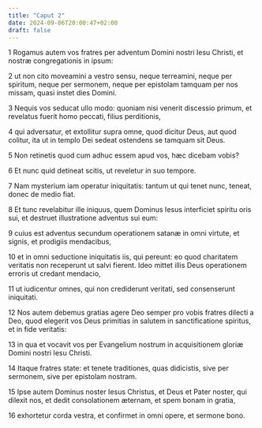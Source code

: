 ```yaml
---
title: "Caput 2"
date: 2024-09-06T20:00:47+02:00
draft: false
---
```



1 Rogamus autem vos fratres per adventum Domini nostri Iesu Christi, et nostræ congregationis in ipsum:

2 ut non cito moveamini a vestro sensu, neque terreamini, neque per spiritum, neque per sermonem, neque per epistolam tamquam per nos missam, quasi instet dies Domini.

3 Nequis vos seducat ullo modo: quoniam nisi venerit discessio primum, et revelatus fuerit homo peccati, filius perditionis,

4 qui adversatur, et extollitur supra omne, quod dicitur Deus, aut quod colitur, ita ut in templo Dei sedeat ostendens se tamquam sit Deus.

5 Non retinetis quod cum adhuc essem apud vos, hæc dicebam vobis?

6 Et nunc quid detineat scitis, ut reveletur in suo tempore.

7 Nam mysterium iam operatur iniquitatis: tantum ut qui tenet nunc, teneat, donec de medio fiat.

8 Et tunc revelabitur ille iniquus, quem Dominus Iesus interficiet spiritu oris sui, et destruet illustratione adventus sui eum:

9 cuius est adventus secundum operationem satanæ in omni virtute, et signis, et prodigiis mendacibus,

10 et in omni seductione iniquitatis iis, qui pereunt: eo quod charitatem veritatis non receperunt ut salvi fierent. Ideo mittet illis Deus operationem erroris ut credant mendacio,

11 ut iudicentur omnes, qui non crediderunt veritati, sed consenserunt iniquitati.

12 Nos autem debemus gratias agere Deo semper pro vobis fratres dilecti a Deo, quod elegerit vos Deus primitias in salutem in sanctificatione spiritus, et in fide veritatis:

13 in qua et vocavit vos per Evangelium nostrum in acquisitionem gloriæ Domini nostri Iesu Christi.

14 Itaque fratres state: et tenete traditiones, quas didicistis, sive per sermonem, sive per epistolam nostram.

15 Ipse autem Dominus noster Iesus Christus, et Deus et Pater noster, qui dilexit nos, et dedit consolationem æternam, et spem bonam in gratia,

16 exhortetur corda vestra, et confirmet in omni opere, et sermone bono.

